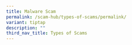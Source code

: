 ```yaml
---
title: Malware Scam
permalink: /scam-hub/types-of-scams/permalink/
variant: tiptap
description: ""
third_nav_title: Types of Scams
---
```

<p></p>